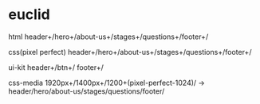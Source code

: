 # euclid
html header+/hero+/about-us+/stages+/questions+/footer+/

css(pixel perfect) header+/hero+/about-us+/stages+/questions+/footer+/

ui-kit header+/btn+/ footer+/

css-media 1920px+/1400px+/1200+(pixel-perfect-1024)/ -> header/hero/about-us/stages/questions/footer/